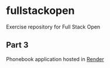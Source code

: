 # fullstackopen
Exercise repository for Full Stack Open

## Part 3
Phonebook application hosted in [Render](https://fullstackopen-5m4o.onrender.com/)
